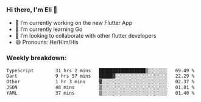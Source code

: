 ### Hi there, I'm Eli 👋
- 🔭 I’m currently working on the new Flutter App
- 🌱 I’m currently learning Go
- 🦄 I’m looking to collaborate with other flutter developers
- 😄 Pronouns: He/Him/His

### Weekly breakdown:
<!--START_SECTION:waka-->

```txt
TypeScript        31 hrs 2 mins   █████████████████▒░░░░░░░   69.49 %
Dart              9 hrs 57 mins   █████▓░░░░░░░░░░░░░░░░░░░   22.29 %
Other             1 hr 3 mins     ▓░░░░░░░░░░░░░░░░░░░░░░░░   02.37 %
JSON              48 mins         ▒░░░░░░░░░░░░░░░░░░░░░░░░   01.81 %
YAML              37 mins         ▒░░░░░░░░░░░░░░░░░░░░░░░░   01.40 %
```

<!--END_SECTION:waka-->
